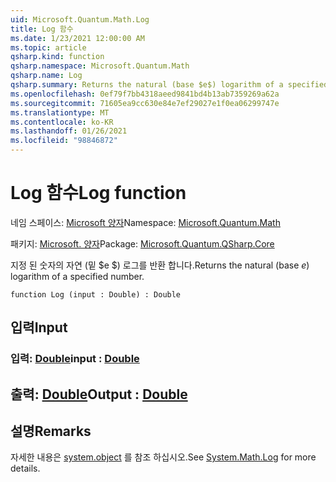 ```yaml
---
uid: Microsoft.Quantum.Math.Log
title: Log 함수
ms.date: 1/23/2021 12:00:00 AM
ms.topic: article
qsharp.kind: function
qsharp.namespace: Microsoft.Quantum.Math
qsharp.name: Log
qsharp.summary: Returns the natural (base $e$) logarithm of a specified number.
ms.openlocfilehash: 0ef79f7bb4318aeed9841bd4b13ab7359269a62a
ms.sourcegitcommit: 71605ea9cc630e84e7ef29027e1f0ea06299747e
ms.translationtype: MT
ms.contentlocale: ko-KR
ms.lasthandoff: 01/26/2021
ms.locfileid: "98846872"
---
```

# <a name="log-function"></a><span data-ttu-id="333a4-102">Log 함수</span><span class="sxs-lookup"><span data-stu-id="333a4-102">Log function</span></span>

<span data-ttu-id="333a4-103">네임 스페이스: [Microsoft 양자](xref:Microsoft.Quantum.Math)</span><span class="sxs-lookup"><span data-stu-id="333a4-103">Namespace: [Microsoft.Quantum.Math](xref:Microsoft.Quantum.Math)</span></span>

<span data-ttu-id="333a4-104">패키지: [Microsoft. 양자](https://nuget.org/packages/Microsoft.Quantum.QSharp.Core)</span><span class="sxs-lookup"><span data-stu-id="333a4-104">Package: [Microsoft.Quantum.QSharp.Core](https://nuget.org/packages/Microsoft.Quantum.QSharp.Core)</span></span>


<span data-ttu-id="333a4-105">지정 된 숫자의 자연 (밑 $e $) 로그를 반환 합니다.</span><span class="sxs-lookup"><span data-stu-id="333a4-105">Returns the natural (base $e$) logarithm of a specified number.</span></span>

```qsharp
function Log (input : Double) : Double
```


## <a name="input"></a><span data-ttu-id="333a4-106">입력</span><span class="sxs-lookup"><span data-stu-id="333a4-106">Input</span></span>

### <a name="input--double"></a><span data-ttu-id="333a4-107">입력: [Double](xref:microsoft.quantum.lang-ref.double)</span><span class="sxs-lookup"><span data-stu-id="333a4-107">input : [Double](xref:microsoft.quantum.lang-ref.double)</span></span>





## <a name="output--double"></a><span data-ttu-id="333a4-108">출력: [Double](xref:microsoft.quantum.lang-ref.double)</span><span class="sxs-lookup"><span data-stu-id="333a4-108">Output : [Double](xref:microsoft.quantum.lang-ref.double)</span></span>



## <a name="remarks"></a><span data-ttu-id="333a4-109">설명</span><span class="sxs-lookup"><span data-stu-id="333a4-109">Remarks</span></span>

<span data-ttu-id="333a4-110">자세한 내용은 [system.object](https://docs.microsoft.com/dotnet/api/system.math.log) 를 참조 하십시오.</span><span class="sxs-lookup"><span data-stu-id="333a4-110">See [System.Math.Log](https://docs.microsoft.com/dotnet/api/system.math.log) for more details.</span></span>